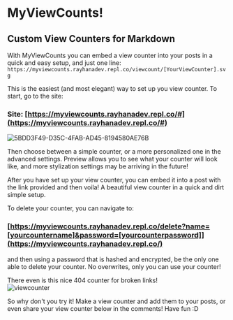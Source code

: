 # **MyViewCounts!**
## Custom View Counters for Markdown

With MyViewCounts you can embed a view counter into your posts in a quick and easy setup, and just one line:
`https://myviewcounts.rayhanadev.repl.co/viewcount/[YourViewCounter].svg`

This is the easiest (and most elegant) way to set up you view counter. To start, go to the site:

### **Site**: [https://myviewcounts.rayhanadev.repl.co/#](https://myviewcounts.rayhanadev.repl.co/#)
![5BDD3F49-D35C-4FAB-AD45-8194580AE76B](https://storage.googleapis.com/replit/images/1616335862741_ecdd8f2ef8457f1927df584ac0fc02f7.jpeg)

Then choose between a simple counter, or a more personalized one in the advanced settings. Preview allows you to see what your counter will look like, and more stylization settings may be arriving in the future!

After you have set up your view counter, you can embed it into a post with the link provided and then voila! A beautiful view counter in a quick and dirt simple setup.

To delete your counter, you can navigate to:
### [https://myviewcounts.rayhanadev.repl.co/delete?name=[yourcountername]&password=[yourcounterpassword]](https://myviewcounts.rayhanadev.repl.co/)

and then using a password that is hashed and encrypted, be the only one able to delete your counter. No overwrites, only you can use your counter!

There even is this nice 404 counter for broken links!
<br>
![viewcounter](https://myviewcounts.rayhanadev.repl.co/viewcount/alkdjfasldjfkasldfjk.svg)


So why don't you try it! Make a view counter and add them to your posts, or even share your view counter below in the comments! Have fun :D
